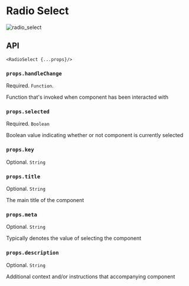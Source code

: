 Radio Select
============

![radio_select](https://cloud.githubusercontent.com/assets/794809/19276162/8a728620-8fa3-11e6-957e-08e2da5abb93.gif)

## API
```
<RadioSelect {...props}/>
```

### `props.handleChange`
Required. `Function`.

Function that's invoked when component has been interacted with

### `props.selected`
Required. `Boolean`

Boolean value indicating whether or not component is currently selected

### `props.key`
Optional. `String`

### `props.title`
Optional. `String`

The main title of the component

### `props.meta`
Optional. `String`

Typically denotes the value of selecting the component

### `props.description`
Optional. `String`

Additional context and/or instructions that accompanying component
